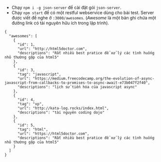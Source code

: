 * Chạy `npm i -g json-server` để cài đặt gói `json-server`.
* Chạy `npm start` để có một restful webservice dùng cho bài test. 
Server được viết để nghe ở `:3000/awesomes`. (_Awesome_ là một bản 
ghi chứa một đường link có tài nguyên hữu ích trong lập trình).

```$json
{
  "awesomes": [
    {
      "id": 1,
      "url": "http://html5doctor.com",
      "descriptions": "Rất nhiều best pratice để xử lý các tình huống nhỏ thường gặp của html5"
    },
    {
      "id": 3,
      "tag": "javascript",
      "url": "https://medium.freecodecamp.org/the-evolution-of-async-javascript-from-callbacks-to-promises-to-async-await-e73b047f2f40",
      "descriptions": "lịch sử tiến hóa của javascript async"
    },
    {
      "id": 4,
      "tag": "xp",
      "url": "http://kata-log.rocks/index.html",
      "descriptions": "tài nguyên coding dojo"
    },
    {
      "id": 5,
      "tag": "html",
      "url": "https://html5doctor.com",
      "descriptions": "Rất nhiều best pratice để xử lý các tình huống nhỏ thường gặp của html5"
    }
  ]
}
```